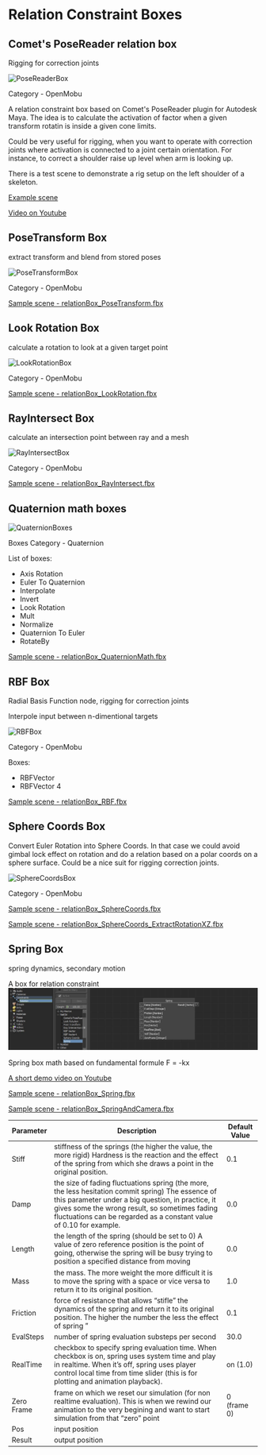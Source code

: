 # Relation Constraint Boxes

## Comet's PoseReader relation box

Rigging for correction joints

![PoseReaderBox](../../Plugins/relationBox\_PoseReader.jpg)

Category - OpenMobu

A relation constraint box based on Comet's PoseReader plugin for Autodesk Maya. The idea is to calculate the activation of factor when a given transform rotatin is inside a given cone limits.

Could be very useful for rigging, when you want to operate with correction joints where activation is connected to a joint certain orientation. For instance, to correct a shoulder raise up level when arm is looking up.

There is a test scene to demonstrate a rig setup on the left shoulder of a skeleton.

[Example scene](../../../MB\_Scenes/relationBox\_PoseReader.fbx)

[Video on Youtube](https://youtu.be/kSSu6DMcXNI?si=dn8zvbA9cIwPQVcN)

## PoseTransform Box

extract transform and blend from stored poses

![PoseTransformBox](../../Plugins/box\_poseTransform.jpg)

Category - OpenMobu

[Sample scene - relationBox\_PoseTransform.fbx](../../../MB\_Scenes/relationBox\_PoseTransform.fbx)

## Look Rotation Box

calculate a rotation to look at a given target point

![LookRotationBox](../../Plugins/relationBox\_LookRotation.jpg)

Category - OpenMobu

[Sample scene - relationBox\_LookRotation.fbx](../../../MB\_Scenes/relationBox\_LookRotation.fbx)

## RayIntersect Box

calculate an intersection point between ray and a mesh

![RayIntersectBox](../../Plugins/relationBox\_RayIntersect.jpg)

Category - OpenMobu

[Sample scene - relationBox\_RayIntersect.fbx](../../../MB\_Scenes/relationBox\_RayIntersect.fbx)

## Quaternion math boxes

![QuaternionBoxes](../../Plugins/relationBox\_quaternionMath.jpg)

Boxes Category - Quaternion

List of boxes:

* Axis Rotation
* Euler To Quaternion
* Interpolate
* Invert
* Look Rotation
* Mult
* Normalize
* Quaternion To Euler
* RotateBy

[Sample scene - relationBox\_QuaternionMath.fbx](../../../MB\_Scenes/relationBox\_QuaternionMath.fbx)

## RBF Box

Radial Basis Function node, rigging for correction joints

Interpole input between n-dimentional targets

![RBFBox](../../Plugins/relationBox\_RBF.jpg)

Category - OpenMobu

Boxes:

* RBFVector
* RBFVector 4

[Sample scene - relationBox\_RBF.fbx](../../../MB\_Scenes/relationBox\_RBF.fbx)

## Sphere Coords Box

Convert Euler Rotation into Sphere Coords. In that case we could avoid gimbal lock effect on rotation and do a relation based on a polar coords on a sphere surface. Could be a nice suit for rigging correction joints.

![SphereCoordsBox](../../Plugins/relationBox\_sphereCoords.jpg)

Category - OpenMobu

[Sample scene - relationBox\_SphereCoords.fbx](../../../MB\_Scenes/relationBox\_SphereCoords.fbx)

[Sample scene - relationBox\_SphereCoords\_ExtractRotationXZ.fbx](../../../MB\_Scenes/relationBox\_SphereCoords\_ExtractRotationXZ.fbx)

## Spring Box

spring dynamics, secondary motion

A box for relation constraint ![This is an image](../../Plugins/springbox.jpg)

Spring box math based on fundamental formule F = -kx

[A short demo video on Youtube](http://youtu.be/rAToQEmg\_LY)

[Sample scene - relationBox\_Spring.fbx](../../../MB\_Scenes/relationBox\_Spring.fbx)

[Sample scene - relationBox\_SpringAndCamera.fbx](../../../MB\_Scenes/relationBox\_SpringAndCamera.fbx)

| Parameter  | Description                                                                                                                                                                                                                                                                     | Default Value |
| ---------- | ------------------------------------------------------------------------------------------------------------------------------------------------------------------------------------------------------------------------------------------------------------------------------- | ------------- |
| Stiff      | stiffness of the springs (the higher the value, the more rigid) Hardness is the reaction and the effect of the spring from which she draws a point in the original position.                                                                                                    | 0.1           |
| Damp       | the size of fading fluctuations spring (the more, the less hesitation commit spring) The essence of this parameter under a big question, in practice, it gives some the wrong result, so sometimes fading fluctuations can be regarded as a constant value of 0.10 for example. | 0.0           |
| Length     | the length of the spring (should be set to 0) A value of zero reference position is the point of going, otherwise the spring will be busy trying to position a specified distance from moving                                                                                   | 0.0           |
| Mass       | the mass. The more weight the more difficult it is to move the spring with a space or vice versa to return it to its original position.                                                                                                                                         | 1.0           |
| Friction   | force of resistance that allows “stifle” the dynamics of the spring and return it to its original position. The higher the number the less the effect of spring ”                                                                                                               | 0.1           |
| EvalSteps  | number of spring evaluation substeps per second                                                                                                                                                                                                                                 | 30.0          |
| RealTime   | checkbox to specify spring evaluation time. When checkbox is on, spring uses system time and play in realtime. When it’s off, spring uses player control local time from time slider (this is for plotting and animation playback).                                             | on (1.0)      |
| Zero Frame | frame on which we reset our simulation (for non realtime evaluation). This is when we rewind our animation to the very begining and want to start simulation from that “zero” point                                                                                             | 0 (frame 0)   |
| Pos        | input position                                                                                                                                                                                                                                                                  |               |
| Result     | output position                                                                                                                                                                                                                                                                 |               |
